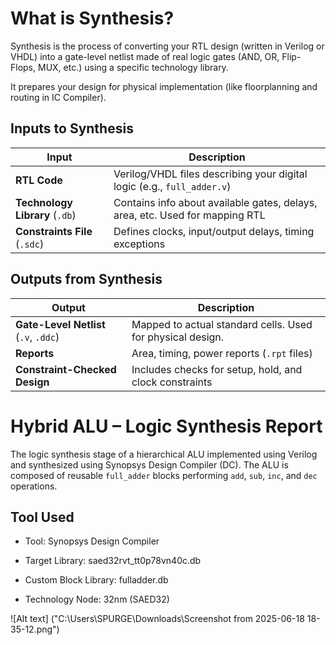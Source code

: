 # What is Synthesis?
Synthesis is the process of converting your RTL design (written in Verilog or VHDL) into a gate-level netlist made of real logic gates (AND, OR, Flip-Flops, MUX, etc.) using a specific technology library.

It prepares your design for physical implementation (like floorplanning and routing in IC Compiler).

## Inputs to Synthesis

| Input                          | Description                                                                  |
| ------------------------------ | ---------------------------------------------------------------------------- |
| **RTL Code**                   | Verilog/VHDL files describing your digital logic (e.g., `full_adder.v`)      |
| **Technology Library** (`.db`) | Contains info about available gates, delays, area, etc. Used for mapping RTL |
| **Constraints File** (`.sdc`)  | Defines clocks, input/output delays, timing exceptions 


## Outputs from Synthesis

| Output                                | Description                                                |
| ------------------------------------- | ---------------------------------------------------------- |
| **Gate-Level Netlist** (`.v`, `.ddc`) | Mapped to actual standard cells. Used for physical design. |
| **Reports**                           | Area, timing, power reports (`.rpt` files)                 |
| **Constraint-Checked Design**         | Includes checks for setup, hold, and clock constraints     |



#  Hybrid ALU – Logic Synthesis Report

The logic synthesis stage of a hierarchical ALU implemented using Verilog and synthesized using Synopsys Design Compiler (DC). The ALU is composed of reusable `full_adder` blocks performing `add`, `sub`, `inc`, and `dec` operations.

## Tool Used
- Tool: Synopsys Design Compiler 

- Target Library: saed32rvt_tt0p78vn40c.db

- Custom Block Library: fulladder.db

- Technology Node: 32nm (SAED32)


![Alt text] ("C:\Users\SPURGE\Downloads\Screenshot from 2025-06-18 18-35-12.png")
